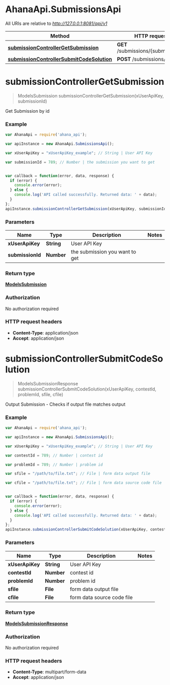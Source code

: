 # AhanaApi.SubmissionsApi

All URIs are relative to *http://127.0.0.1:8081/api/v1*

Method | HTTP request | Description
------------- | ------------- | -------------
[**submissionControllerGetSubmission**](SubmissionsApi.md#submissionControllerGetSubmission) | **GET** /submissions/{submissionId} | 
[**submissionControllerSubmitCodeSolution**](SubmissionsApi.md#submissionControllerSubmitCodeSolution) | **POST** /submissions/code | 


<a name="submissionControllerGetSubmission"></a>
# **submissionControllerGetSubmission**
> ModelsSubmission submissionControllerGetSubmission(xUserApiKey, submissionId)



Get Submission by id

### Example
```javascript
var AhanaApi = require('ahana_api');

var apiInstance = new AhanaApi.SubmissionsApi();

var xUserApiKey = "xUserApiKey_example"; // String | User API Key

var submissionId = 789; // Number | the submission you want to get


var callback = function(error, data, response) {
  if (error) {
    console.error(error);
  } else {
    console.log('API called successfully. Returned data: ' + data);
  }
};
apiInstance.submissionControllerGetSubmission(xUserApiKey, submissionId, callback);
```

### Parameters

Name | Type | Description  | Notes
------------- | ------------- | ------------- | -------------
 **xUserApiKey** | **String**| User API Key | 
 **submissionId** | **Number**| the submission you want to get | 

### Return type

[**ModelsSubmission**](ModelsSubmission.md)

### Authorization

No authorization required

### HTTP request headers

 - **Content-Type**: application/json
 - **Accept**: application/json

<a name="submissionControllerSubmitCodeSolution"></a>
# **submissionControllerSubmitCodeSolution**
> ModelsSubmissionResponse submissionControllerSubmitCodeSolution(xUserApiKey, contestId, problemId, sfile, cfile)



Output Submission - Checks if output file matches output

### Example
```javascript
var AhanaApi = require('ahana_api');

var apiInstance = new AhanaApi.SubmissionsApi();

var xUserApiKey = "xUserApiKey_example"; // String | User API Key

var contestId = 789; // Number | contest id

var problemId = 789; // Number | problem id

var sfile = "/path/to/file.txt"; // File | form data output file

var cfile = "/path/to/file.txt"; // File | form data source code file


var callback = function(error, data, response) {
  if (error) {
    console.error(error);
  } else {
    console.log('API called successfully. Returned data: ' + data);
  }
};
apiInstance.submissionControllerSubmitCodeSolution(xUserApiKey, contestId, problemId, sfile, cfile, callback);
```

### Parameters

Name | Type | Description  | Notes
------------- | ------------- | ------------- | -------------
 **xUserApiKey** | **String**| User API Key | 
 **contestId** | **Number**| contest id | 
 **problemId** | **Number**| problem id | 
 **sfile** | **File**| form data output file | 
 **cfile** | **File**| form data source code file | 

### Return type

[**ModelsSubmissionResponse**](ModelsSubmissionResponse.md)

### Authorization

No authorization required

### HTTP request headers

 - **Content-Type**: multipart/form-data
 - **Accept**: application/json

